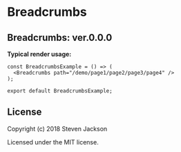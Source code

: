 Breadcrumbs
================
Breadcrumbs: ver.0.0.0 
---
**Typical render usage:**

```
const BreadcrumbsExample = () => (
  <Breadcrumbs path="/demo/page1/page2/page3/page4" />
);

export default BreadcrumbsExample;
```

## License
Copyright (c) 2018 Steven Jackson

Licensed under the MIT license.
